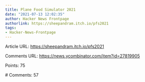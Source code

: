 ```yaml
---
title: Plane Food Simulator 2021
date: "2021-07-13 12:02:35"
author: Hacker News Frontpage
authorlink: https://sheepandram.itch.io/pfs2021
tags:
- Hacker-News-Frontpage
---
```


<p>Article URL: <a href="https://sheepandram.itch.io/pfs2021">https://sheepandram.itch.io/pfs2021</a></p>
<p>Comments URL: <a href="https://news.ycombinator.com/item?id=27819905">https://news.ycombinator.com/item?id=27819905</a></p>
<p>Points: 75</p>
<p># Comments: 57</p>
